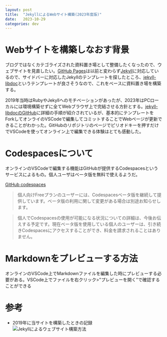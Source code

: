 ```yaml
---
layout: post
title:  "JekyllによるWebサイト構築(2023年度版)"
date:   2023-10-29
categories: dev
---
```


# Webサイトを構築しなおす背景

ブログではなくカテゴライズされた資料置き場として整備したくなったので、ウェブサイトを見直したい。[GitHub Pages](https://pages.github.com/)は以前と変わらず[Jekyll](https://jekyllrb.com/)に対応しているので、サイドバーに対応したJekyllのテンプレートを探したところ、[jekyll-libdoc](https://jamstackthemes.dev/theme/jekyll-libdoc/)というテンプレートが良さそうなので、これをベースに資料置き場を構築する。

2019年当時はRubyやJekyllへのモチベーションがあったが、2023年はPCローカルには環境構築せずに全てWebブラウザ上で完結させる方針とする。[jekyll-libdocのGitHub](https://github.com/olivier3lanc/Jekyll-LibDoc#online---no-installation-copy-or-clone)に詳細の手順が紹介されているが、基本的にテンプレートをForkしてオンライのVSCodeで編集してコミットすることでWebページが更新できることがわかった。GitHubのリポジトリのページでピリオドキーを押すだけでVSCodeを使ってオンライン上で編集できる体験はとても感動した。

# Codespacesについて

オンラインのVSCodeで編集する機能はGitHubが提供するCodespacesというサービスによるもの。個人ユーザはベータ版を無料で使えるようだ。

[GitHub codespaces](https://github.co.jp/features/codespaces)

> 個人向けFreeプランのユーザーには、Codespacesベータ版を継続して提供しています。ベータ版の利用に関して変更がある場合は別途お知らせします。

> 個人でCodespacesの使用が可能になる状況についての詳細は、今後お伝えする予定です。現在ベータ版を使用している個人のユーザーは、引き続きCodespacesにアクセスすることができ、料金を請求されることはありません。

# Markdownをプレビューする方法

オンラインのVSCode上でMarkdownファイルを編集した時にプレビューする必要がある。VSCode上でファイルを右クリック>"プレビューを開く"で確認することができる

# 参考

* 2019年に当サイトを構築したときの記録 ![Jekyllによるウェブサイト構築方法]({{site.url}}/2019/01/19/portfolio-website-by-jekyll)

